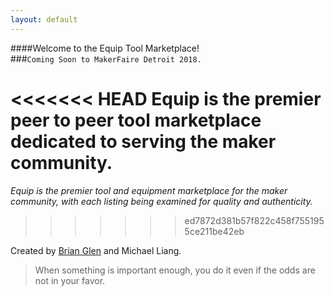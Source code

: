 ```yaml
---
layout: default
---
```


####Welcome to the Equip Tool Marketplace!  
###`Coming Soon to MakerFaire Detroit 2018.`

<<<<<<< HEAD
**Equip is the premier peer to peer tool marketplace dedicated to serving the maker community.**
=======
_Equip is the premier tool and equipment marketplace for the maker community, with each listing being examined for quality and authenticity._
>>>>>>> ed7872d381b57f822c458f7551955ce211be42eb

Created by [Brian Glen](www.brianglen.com) and Michael Liang.

> When something is important enough, you do it even if the odds are not in your favor.